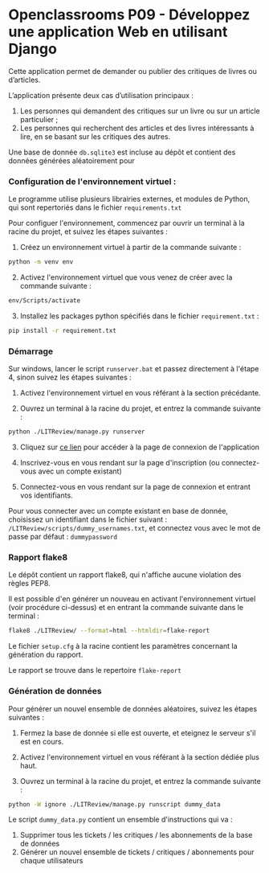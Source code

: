 
# Openclassrooms P09 - Développez une application Web en utilisant Django

Cette application permet de demander ou publier des critiques de livres ou d’articles.

L’application présente deux cas d’utilisation principaux : 

1. Les personnes qui demandent des critiques sur un livre ou sur un article particulier ;
2. Les personnes qui recherchent des articles et des livres intéressants à lire, en se basant sur les critiques des autres.

Une base de donnée ```db.sqlite3``` est incluse au dépôt et contient des données générées aléatoirement pour 

### Configuration de l'environnement virtuel :

Le programme utilise plusieurs librairies externes, et modules de Python, qui sont repertoriés dans le fichier ```requirements.txt```

Pour configuer l'environnement, commencez par ouvrir un terminal à la racine du projet, et suivez les étapes suivantes :

1. Créez un environnement virtuel à partir de la commande suivante : 
```bash
python -m venv env
```

2. Activez l'environnement virtuel que vous venez de créer avec la commande suivante :

```bash
env/Scripts/activate
```

3. Installez les packages python spécifiés dans le fichier ```requirement.txt``` :

```bash
pip install -r requirement.txt
```
### Démarrage 

Sur windows, lancer le script ```runserver.bat``` et passez directement à l'étape 4, sinon suivez les étapes suivantes :

1. Activez l'environnement virtuel en vous référant à la section précédante. 

2. Ouvrez un terminal à la racine du projet, et entrez la commande suivante :

```bash
python ./LITReview/manage.py runserver
```

3. Cliquez sur [ce lien](http://127.0.0.1:8000/feed/) pour accéder à la page de connexion de l'application

4. Inscrivez-vous en vous rendant sur la page d'inscription (ou connectez-vous avec un compte existant)

5. Connectez-vous en vous rendant sur la page de connexion et entrant vos identifiants. 

Pour vous connecter avec un compte existant en base de donnée, choisissez un identifiant dans le fichier suivant : ``` /LITReview/scripts/dummy_usernames.txt ```, et connectez vous avec le mot de passe par défaut : ```dummypassword```

### Rapport flake8

Le dépôt contient un rapport flake8, qui n'affiche aucune violation des règles PEP8. 

Il est possible d'en générer un nouveau en activant l'environnement virtuel (voir procédure ci-dessus) et en entrant la commande suivante dans le terminal :

```bash
flake8 ./LITReview/ --format=html --htmldir=flake-report
```

Le fichier ```setup.cfg``` à la racine contient les paramètres concernant la génération du rapport.

Le rapport se trouve dans le repertoire ```flake-report```

### Génération de données

Pour générer un nouvel ensemble de données aléatoires, suivez les étapes suivantes :

1. Fermez la base de donnée si elle est ouverte, et eteignez le serveur s'il est en cours. 

2. Activez l'environnement virtuel en vous référant à la section dédiée plus haut.

3. Ouvrez un terminal à la racine du projet, et entrez la commande suivante :

```bash
python -W ignore ./LITReview/manage.py runscript dummy_data
```

Le script ```dummy_data.py``` contient un ensemble d'instructions qui va :

1. Supprimer tous les tickets / les critiques / les abonnements de la base de données
2. Générer un nouvel ensemble de tickets / critiques / abonnements pour chaque utilisateurs

